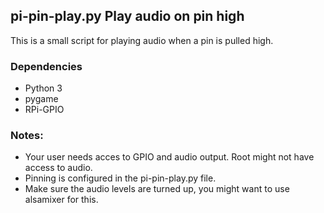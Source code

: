 ## pi-pin-play.py Play audio on pin high
This is a small script for playing audio when a pin is pulled high. 

### Dependencies
* Python 3
* pygame
* RPi-GPIO


### Notes:
* Your user needs acces to GPIO and audio output. Root might not have access to audio.
* Pinning is configured in the pi-pin-play.py file.
* Make sure the audio levels are turned up, you might want to use alsamixer for this.
